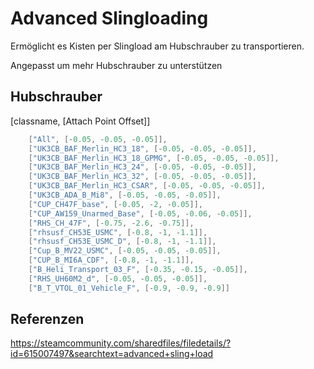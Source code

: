 # Advanced Slingloading

Ermöglicht es Kisten per Slingload am Hubschrauber zu transportieren.

Angepasst um mehr Hubschrauber zu unterstützen

## Hubschrauber

[classname, [Attach Point Offset]]

```c++    
    ["All", [-0.05, -0.05, -0.05]],
    ["UK3CB_BAF_Merlin_HC3_18", [-0.05, -0.05, -0.05]],  
    ["UK3CB_BAF_Merlin_HC3_18_GPMG", [-0.05, -0.05, -0.05]],  
    ["UK3CB_BAF_Merlin_HC3_24", [-0.05, -0.05, -0.05]],  
    ["UK3CB_BAF_Merlin_HC3_32", [-0.05, -0.05, -0.05]],  
    ["UK3CB_BAF_Merlin_HC3_CSAR", [-0.05, -0.05, -0.05]],  
    ["UK3CB_ADA_B_Mi8", [-0.05, -0.05, -0.05]],  
    ["CUP_CH47F_base", [-0.05, -2, -0.05]],  
    ["CUP_AW159_Unarmed_Base", [-0.05, -0.06, -0.05]],
    ["RHS_CH_47F", [-0.75, -2.6, -0.75]], 
    ["rhsusf_CH53E_USMC", [-0.8, -1, -1.1]], 
    ["rhsusf_CH53E_USMC_D", [-0.8, -1, -1.1]],
    ["Cup_B_MV22_USMC", [-0.05, -0.05, -0.05]],
    ["CUP_B_MI6A_CDF", [-0.8, -1, -1.1]],
    ["B_Heli_Transport_03_F", [-0.35, -0.15, -0.05]],
    ["RHS_UH60M2_d", [-0.05, -0.05, -0.05]],      
    ["B_T_VTOL_01_Vehicle_F", [-0.9, -0.9, -0.9]] 
```


## Referenzen

<https://steamcommunity.com/sharedfiles/filedetails/?id=615007497&searchtext=advanced+sling+load>